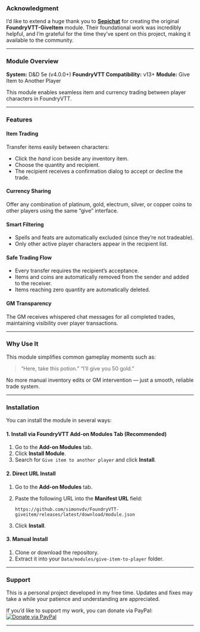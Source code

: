 ### Acknowledgment

I’d like to extend a huge thank you to [**Sepichat**](https://github.com/Sepichat) for creating the original **FoundryVTT-GiveItem** module.
Their foundational work was incredibly helpful, and I’m grateful for the time they’ve spent on this project, making it available to the community.

---

### Module Overview

**System:** D&D 5e (v4.0.0+)
**FoundryVTT Compatibility:** v13+
**Module:** Give Item to Another Player

This module enables seamless item and currency trading between player characters in FoundryVTT.

---

### Features

#### Item Trading

Transfer items easily between characters:

* Click the *hand* icon beside any inventory item.
* Choose the quantity and recipient.
* The recipient receives a confirmation dialog to accept or decline the trade.

#### Currency Sharing

Offer any combination of platinum, gold, electrum, silver, or copper coins to other players using the same “give” interface.

#### Smart Filtering

* Spells and feats are automatically excluded (since they’re not tradeable).
* Only other active player characters appear in the recipient list.

#### Safe Trading Flow

* Every transfer requires the recipient’s acceptance.
* Items and coins are automatically removed from the sender and added to the receiver.
* Items reaching zero quantity are automatically deleted.

#### GM Transparency

The GM receives whispered chat messages for all completed trades, maintaining visibility over player transactions.

---

### Why Use It

This module simplifies common gameplay moments such as:

> “Here, take this potion.”
> “I’ll give you 50 gold.”

No more manual inventory edits or GM intervention — just a smooth, reliable trade system.

---

### Installation

You can install the module in several ways:

#### 1. Install via FoundryVTT Add-on Modules Tab (Recommended)

1. Go to the **Add-on Modules** tab.
2. Click **Install Module**.
3. Search for `Give item to another player` and click **Install**.

#### 2. Direct URL Install

1. Go to the **Add-on Modules** tab.
2. Paste the following URL into the **Manifest URL** field:

   ```
   https://github.com/simonvdv/FoundryVTT-giveitem/releases/latest/download/module.json
   ```
3. Click **Install**.

#### 3. Manual Install

1. Clone or download the repository.
2. Extract it into your `Data/modules/give-item-to-player` folder.

---

### Support

This is a personal project developed in my free time.
Updates and fixes may take a while your patience and understanding are appreciated.

If you’d like to support my work, you can donate via PayPal:
[![Donate via PayPal](https://img.shields.io/badge/Donate-PayPal-blue.svg)](https://www.paypal.com/donate/?hosted_button_id=WQ9KSEJTKGFHN)

---
